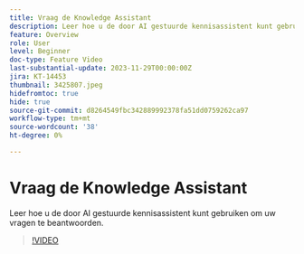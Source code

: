 ```yaml
---
title: Vraag de Knowledge Assistant
description: Leer hoe u de door AI gestuurde kennisassistent kunt gebruiken om uw vragen te beantwoorden.
feature: Overview
role: User
level: Beginner
doc-type: Feature Video
last-substantial-update: 2023-11-29T00:00:00Z
jira: KT-14453
thumbnail: 3425807.jpeg
hidefromtoc: true
hide: true
source-git-commit: d8264549fbc342889992378fa51dd0759262ca97
workflow-type: tm+mt
source-wordcount: '38'
ht-degree: 0%

---
```



# Vraag de Knowledge Assistant

Leer hoe u de door AI gestuurde kennisassistent kunt gebruiken om uw vragen te beantwoorden.

>[!VIDEO](https://video.tv.adobe.com/v/3425807/?learn=on)
